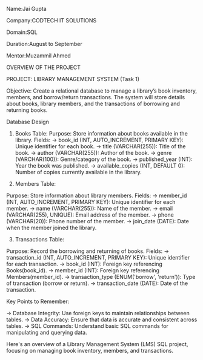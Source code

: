 Name:Jai Gupta

Company:CODTECH IT SOLUTIONS

Domain:SQL

Duration:August to September

Mentor:Muzammil Ahmed 


OVERVIEW OF THE PROJECT

PROJECT: LIBRARY MANAGEMENT SYSTEM (Task 1)

Objective:
Create a relational database to manage a library’s book inventory, members, and borrow/return transactions. The system will store details about books, library members, and the transactions of borrowing and returning books.

Database Design
1. Books Table:
Purpose: Store information about books available in the library.
Fields:
-> book_id (INT, AUTO_INCREMENT, PRIMARY KEY): Unique identifier for each book.
-> title (VARCHAR(255)): Title of the book.
-> author (VARCHAR(255)): Author of the book.
-> genre (VARCHAR(100)): Genre/category of the book.
-> published_year (INT): Year the book was published.
-> available_copies (INT, DEFAULT 0): Number of copies currently available in the library.

2. Members Table:

Purpose: Store information about library members.
Fields:
-> member_id (INT, AUTO_INCREMENT, PRIMARY KEY): Unique identifier for each member.
-> name (VARCHAR(255)): Name of the member.
-> email (VARCHAR(255), UNIQUE): Email address of the member.
-> phone (VARCHAR(20)): Phone number of the member.
-> join_date (DATE): Date when the member joined the library.

3. Transactions Table:

Purpose: Record the borrowing and returning of books.
Fields:
-> transaction_id (INT, AUTO_INCREMENT, PRIMARY KEY): Unique identifier for each transaction.
-> book_id (INT): Foreign key referencing Books(book_id).
-> member_id (INT): Foreign key referencing Members(member_id).
-> transaction_type (ENUM('borrow', 'return')): Type of transaction (borrow or return).
-> transaction_date (DATE): Date of the transaction.

Key Points to Remember:

-> Database Integrity: Use foreign keys to maintain relationships between tables.
-> Data Accuracy: Ensure that data is accurate and consistent across tables.
-> SQL Commands: Understand basic SQL commands for manipulating and querying data.

Here's an overview of a Library Management System (LMS) SQL project, focusing on managing book inventory, members, and transactions.


